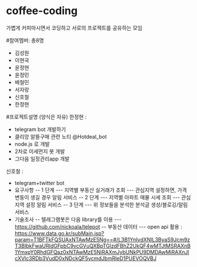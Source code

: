 # coffee-coding
가볍게 커피마시면서 코딩하고 서로의 프로젝트를 공유하는 모임

#참여멤버: 총8명 
- 김성원
- 이현국
- 윤정현
- 윤정민
- 배철민
- 서자랑
- 신호철
- 한정현

#프로젝트설명 (양식은 자유)
한정현 :  
- telegram bot 개발하기
- 클리앙 알뜰구매 관련 노티 @Hotdeal_bot
- node.js  로 개발 
- 2차로 미세먼지 봇 개발 
- 그다음 일정관리app  개발   

신호철 :
- telegram+twitter bot
- 요구사항
-- 1 단계
--- 지역별 부동산 실거래가 조회
--- 관심지역 설정하면, 가격변동이 생길 경우 알림 서비스
-- 2 단계
--- 지역별 아파트 매물 시세 조회
--- 관심지역 설정 알림 서비스
-- 3 단계
--- 위 정보들을 분석한 분석글 생성/블로깅/알림 서비스
- 기술조사
-- 텔레그램봇은 다음 library를 이용
--- https://github.com/nickoala/telepot
-- 부동산 데이터
--- open api 활용 : https://www.data.go.kr/subMain.jsp?param=T1BFTkFQSUAxNTAwMzE5Ng==#/L3B1YnIvdXNlL3ByaS9Jcm9zT3BlbkFwaURldGFpbC9vcGVuQXBpTGlzdFBhZ2UkQF4wMTJtMSRAXnB1YmxpY0RhdGFQaz0xNTAwMzE5NiRAXmJybUNkPU9DMDAwMiRAXnJlcXVlc3RDb3VudD0xNDckQF5vcmdJbmRleD1PUEVOQVBJ
